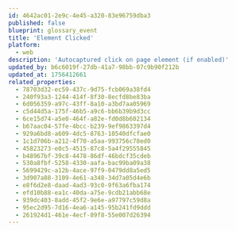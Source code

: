 ```yaml
---
id: 4642ac01-2e9c-4e45-a320-83e96759dba3
published: false
blueprint: glossary_event
title: 'Element Clicked'
platform:
  - web
description: 'Autocaptured click on page element (if enabled)'
updated_by: b6c6019f-27db-41a7-98bb-07c9b90f212b
updated_at: 1756412661
related_properties:
  - 78703d32-ec59-437c-9d75-fcb069a38fd4
  - 240f93a3-1244-414f-8f30-8ecfd8be83ba
  - 6d056359-a97c-43ff-8a10-a3bd7aa05969
  - c5d44d5a-175f-46b5-a9c6-bb6b39b9d3cc
  - 6ce15d74-a5e0-464f-a82e-fd0d8b602134
  - b67aac04-57fe-4bcc-b239-9ef9863397d4
  - 929a6bd8-a609-4dc5-8763-10540dfcfae0
  - 1c1d706b-a212-4f70-a5aa-993756c78ed0
  - 45823273-e0c5-4515-87c8-5a4f29555845
  - b48967bf-39c8-4478-86df-46bdcf35cdeb
  - 530a8fbf-5258-4330-aafa-bac99ba09a38
  - 5699429c-a12b-4ace-97f9-0479dd8a5ed5
  - 3d907a88-3109-4e61-a348-34d7a05d4e6b
  - e8f6d2e8-daad-4ad3-93c0-9f63a6fba174
  - efd10b88-ea1c-40da-a75e-9cdb21abb68e
  - 939dc403-8add-45f2-9e6e-a97797c59d8a
  - 95ec2d95-7d16-4ea6-a145-95b241fd9ddd
  - 261924d1-461e-4ecf-89f8-55e007d26394
---
```

